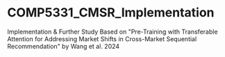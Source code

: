 # COMP5331_CMSR_Implementation
Implementation &amp; Further Study Based on "Pre-Training with Transferable Attention for Addressing Market Shifts in Cross-Market Sequential Recommendation" by Wang et al. 2024
